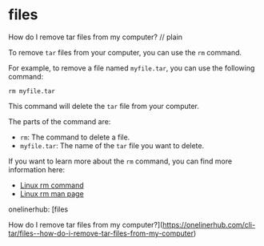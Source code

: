 # files

How do I remove tar files from my computer?
// plain

To remove `tar` files from your computer, you can use the `rm` command.

For example, to remove a file named `myfile.tar`, you can use the following command:
```
rm myfile.tar
```

This command will delete the `tar` file from your computer.

The parts of the command are:
* `rm`: The command to delete a file.
* `myfile.tar`: The name of the `tar` file you want to delete.

If you want to learn more about the `rm` command, you can find more information here:

* [Linux rm command](https://linuxize.com/post/linux-rm-command/)
* [Linux rm man page](https://linux.die.net/man/1/rm)

onelinerhub: [files

How do I remove tar files from my computer?](https://onelinerhub.com/cli-tar/files--how-do-i-remove-tar-files-from-my-computer)
